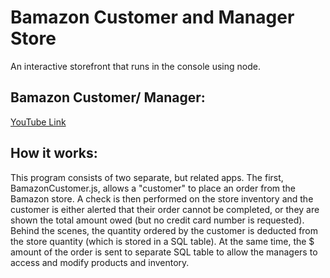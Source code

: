 # Bamazon Customer and Manager Store
An interactive storefront that runs in the console using node.

## Bamazon Customer/ Manager: 

[YouTube Link](https://youtu.be/1krNNTd-bHM)




## How it works: 
This program consists of two separate, but related apps.  The first, BamazonCustomer.js, allows a "customer" to place an order from the Bamazon store.  A check is then performed on the store inventory and the customer is either alerted that their order cannot be completed, or they are shown the total amount owed (but no credit card number is requested).  Behind the scenes, the quantity ordered by the customer is deducted from the store quantity (which is stored in a SQL table).  At the same time, the $ amount of the order is sent to separate SQL table to allow the managers to access and modify products and inventory.
